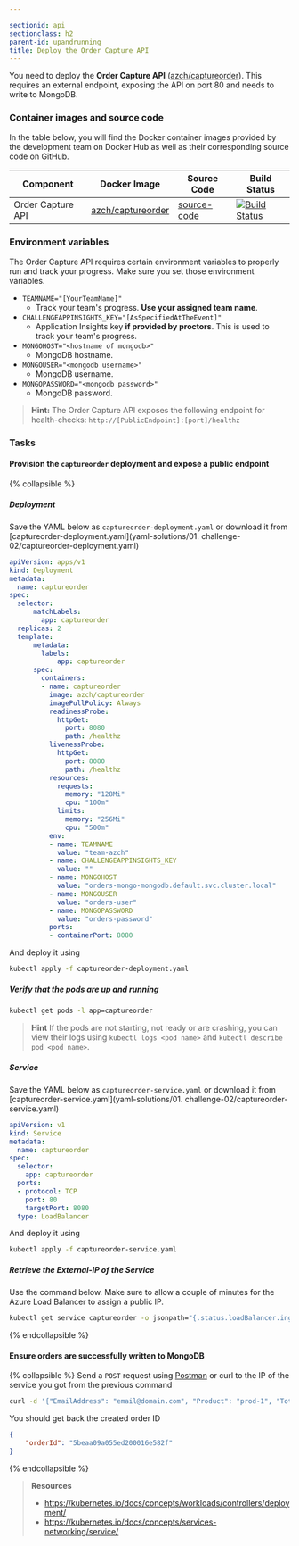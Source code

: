```yaml
---

sectionid: api
sectionclass: h2
parent-id: upandrunning
title: Deploy the Order Capture API
---
```


You need to deploy the **Order Capture API** ([azch/captureorder](https://hub.docker.com/r/azch/captureorder/)). This requires an external endpoint, exposing the API on port 80 and needs to write to MongoDB.

### Container images and source code

In the table below, you will find the Docker container images provided by the development team on Docker Hub as well as their corresponding source code on GitHub.

| Component                    | Docker Image                                                     | Source Code                                                       | Build Status |
|------------------------------|------------------------------------------------------------------|-------------------------------------------------------------------|--------------|
| Order Capture API            | [azch/captureorder](https://hub.docker.com/r/azch/captureorder/) | [source-code](https://github.com/Azure/azch-captureorder)         | [![Build Status](https://dev.azure.com/theazurechallenge/Kubernetes/_apis/build/status/Code/Azure.azch-captureorder)](https://dev.azure.com/theazurechallenge/Kubernetes/_build/latest?definitionId=10) |

### Environment variables

The Order Capture API requires certain environment variables to properly run and track your progress. Make sure you set those environment variables.

  * `TEAMNAME="[YourTeamName]"`
    * Track your team's progress. **Use your assigned team name**.
  * `CHALLENGEAPPINSIGHTS_KEY="[AsSpecifiedAtTheEvent]"`
    * Application Insights key **if provided by proctors**. This is used to track your team's progress.
  * `MONGOHOST="<hostname of mongodb>"`
    * MongoDB hostname.
  * `MONGOUSER="<mongodb username>"`
    * MongoDB username.
  * `MONGOPASSWORD="<mongodb password>"`
    * MongoDB password.

> **Hint:** The Order Capture API exposes the following endpoint for health-checks: `http://[PublicEndpoint]:[port]/healthz`

### Tasks

#### Provision the `captureorder` deployment and expose a public endpoint

{% collapsible %}

##### Deployment

Save the YAML below as `captureorder-deployment.yaml` or download it from [captureorder-deployment.yaml](yaml-solutions/01. challenge-02/captureorder-deployment.yaml)

```yaml
apiVersion: apps/v1
kind: Deployment
metadata:
  name: captureorder
spec:
  selector:
      matchLabels:
        app: captureorder
  replicas: 2
  template:
      metadata:
        labels:
            app: captureorder
      spec:
        containers:
        - name: captureorder
          image: azch/captureorder
          imagePullPolicy: Always
          readinessProbe:
            httpGet:
              port: 8080
              path: /healthz
          livenessProbe:
            httpGet:
              port: 8080
              path: /healthz
          resources:
            requests:
              memory: "128Mi"
              cpu: "100m"
            limits:
              memory: "256Mi"
              cpu: "500m"
          env:
          - name: TEAMNAME
            value: "team-azch"
          - name: CHALLENGEAPPINSIGHTS_KEY
            value: ""
          - name: MONGOHOST
            value: "orders-mongo-mongodb.default.svc.cluster.local"
          - name: MONGOUSER
            value: "orders-user"
          - name: MONGOPASSWORD
            value: "orders-password"
          ports:
          - containerPort: 8080
```

And deploy it using

```sh
kubectl apply -f captureorder-deployment.yaml
```

##### Verify that the pods are up and running

```sh
kubectl get pods -l app=captureorder
```

> **Hint** If the pods are not starting, not ready or are crashing, you can view their logs using `kubectl logs <pod name>` and `kubectl describe pod <pod name>`.

##### Service

Save the YAML below as `captureorder-service.yaml` or download it from [captureorder-service.yaml](yaml-solutions/01. challenge-02/captureorder-service.yaml)

```yaml
apiVersion: v1
kind: Service
metadata:
  name: captureorder
spec:
  selector:
    app: captureorder
  ports:
  - protocol: TCP
    port: 80
    targetPort: 8080
  type: LoadBalancer
```

And deploy it using

```sh
kubectl apply -f captureorder-service.yaml
```

##### Retrieve the External-IP of the Service

Use the command below. Make sure to allow a couple of minutes for the Azure Load Balancer to assign a public IP.

```sh
kubectl get service captureorder -o jsonpath="{.status.loadBalancer.ingress[*].ip}"
```

{% endcollapsible %}

#### Ensure orders are successfully written to MongoDB

{% collapsible %}
Send a `POST` request using [Postman](https://www.getpostman.com/) or curl to the IP of the service you got from the previous command

```sh
curl -d '{"EmailAddress": "email@domain.com", "Product": "prod-1", "Total": 100}' -H "Content-Type: application/json" -X POST http://[Your Service Public LoadBalancer IP]/v1/order
```

You should get back the created order ID

```json
{
    "orderId": "5beaa09a055ed200016e582f"
}
```

{% endcollapsible %}

> **Resources**
> * <https://kubernetes.io/docs/concepts/workloads/controllers/deployment/>
> * <https://kubernetes.io/docs/concepts/services-networking/service/>

